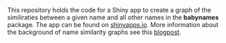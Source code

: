 This repository holds the code for a Shiny app to create a graph of the similiraties between a given name and all other names in the **babynames** package. The app can be found on [shinyapps.io](https://adfi.shinyapps.io/name_similarity). More information about the background of name similarity graphs see this [blogpost](https://adfi.gitlab.io).